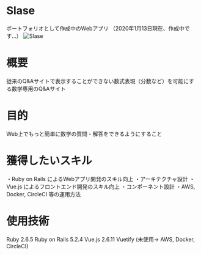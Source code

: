 # Slase
ポートフォリオとして作成中のWebアプリ
（2020年1月13日現在、作成中です…）
![Slase](https://user-images.githubusercontent.com/53222150/72223949-d52ced00-35b7-11ea-932e-928acce72cbc.gif)

# 概要
従来のQ&Aサイトで表示することができない数式表現（分数など）を可能にする数学専用のQ&Aサイト

# 目的
Web上でもっと簡単に数学の質問・解答をできるようにすること

# 獲得したいスキル
・Ruby on Rails によるWebアプリ開発のスキル向上
・アーキテクチャ設計
・Vue.js によるフロントエンド開発のスキル向上
・コンポーネント設計
・AWS, Docker, CircleCI 等の運用方法

# 使用技術
Ruby 2.6.5
Ruby on Rails 5.2.4
Vue.js 2.6.11
Vuetify
(未使用→ AWS, Docker, CircleCI)
